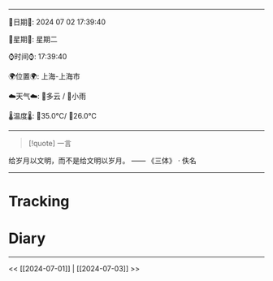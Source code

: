 
---

🌻日期🌻: 2024 07 02 17:39:40

🌙星期🌙: 星期二

⌚️时间⌚️: 17:39:40

🌍位置🌍: 上海-上海市

☁️天气☁️: 🌅多云 / 🌃小雨

🌡️温度🌡️: 🌅35.0℃/ 🌃26.0℃

---


>[!quote] 一言

给岁月以文明，而不是给文明以岁月。 —— 《三体》 · 佚名

  

---

# Tracking

  
  

# Diary

  
  
  
  

---

<< [[2024-07-01]] | [[2024-07-03]] >>